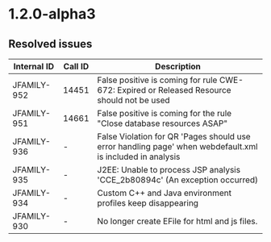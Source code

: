 # 1.2.0-alpha3

## Resolved issues

| Internal ID | Call ID | Description |
| ----------- | ------- | ----------- |
| JFAMILY-952 | 14451 | False positive is coming for rule CWE-672: Expired or Released Resource should not be used |
| JFAMILY-951 | 14661 | False positive is coming for the rule "Close database resources ASAP" |
| JFAMILY-936 | - | False Violation for QR 'Pages should use error handling page' when webdefault.xml is included in analysis |
| JFAMILY-935 | - | J2EE: Unable to process JSP analysis 'CCE_2b80894c' (An exception occurred) |
| JFAMILY-934 | - | Custom C++ and Java environment profiles keep disappearing |
| JFAMILY-930 | - | No longer create EFile for html and js files. |

